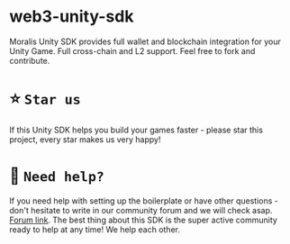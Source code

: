 # web3-unity-sdk
Moralis Unity SDK provides full wallet and blockchain integration for your Unity Game. Full cross-chain and L2 support. Feel free to fork and contribute.

# ⭐️ `Star us`

If this Unity SDK helps you build your games faster - please star this project, every star makes us very happy!

# 🤝 `Need help?`

If you need help with setting up the boilerplate or have other questions - don't hesitate to write in our community forum and we will check asap. [Forum link](https://forum.moralis.io). The best thing about this SDK is the super active community ready to help at any time! We help each other.
